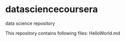# datasciencecoursera
data science repository

This repository contains following files:
  HelloWorld.md
